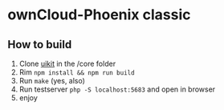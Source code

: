 # ownCloud-Phoenix classic


## How to build

1. Clone [uikit](https://github.com/uikit/uikit) in the /core folder
2. Rim `npm install && npm run build`
3. Run `make` (yes, also)
4. Run testserver `php -S localhost:5683` and open in browser
5. enjoy